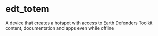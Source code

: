 # edt_totem
A device that creates a hotspot with access to Earth Defenders Toolkit content, documentation and apps even while offline
